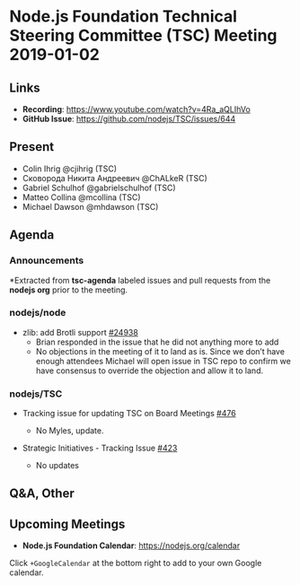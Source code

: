 # Node.js Foundation Technical Steering Committee (TSC) Meeting 2019-01-02

## Links

* **Recording**:  https://www.youtube.com/watch?v=4Ra_aQLIhVo
* **GitHub Issue**: https://github.com/nodejs/TSC/issues/644

## Present

* Colin Ihrig @cjihrig (TSC)
* Сковорода Никита Андреевич @ChALkeR (TSC)
* Gabriel Schulhof @gabrielschulhof (TSC)
* Matteo Collina @mcollina (TSC)
* Michael Dawson @mhdawson (TSC)

## Agenda

### Announcements
 
*Extracted from **tsc-agenda** labeled issues and pull requests from the **nodejs org** prior to the meeting.

### nodejs/node

* zlib: add Brotli support [#24938](https://github.com/nodejs/node/pull/24938)
  * Brian responded in the issue that he did not anything more to add
  * No objections in the meeting of it to land as is.  Since we don’t have enough attendees 
    Michael will open issue in TSC repo to confirm we have consensus to override the
    objection and allow it to land.

### nodejs/TSC

* Tracking issue for updating TSC on Board Meetings [#476](https://github.com/nodejs/TSC/issues/476)
  * No Myles, update.

* Strategic Initiatives - Tracking Issue [#423](https://github.com/nodejs/TSC/issues/423)
  * No updates

## Q&A, Other

## Upcoming Meetings

* **Node.js Foundation Calendar**: https://nodejs.org/calendar

Click `+GoogleCalendar` at the bottom right to add to your own Google calendar.


